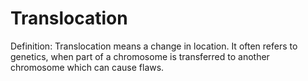# Translocation

Definition: Translocation means a change in location. It often refers to genetics, when part of a chromosome is transferred to another chromosome which can cause flaws.